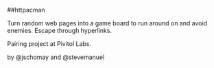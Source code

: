 ##httpacman

Turn random web pages into a game board to run around on and avoid enemies. Escape through hyperlinks.

Pairing project at Pivitol Labs.

by @jschomay and @stevemanuel
